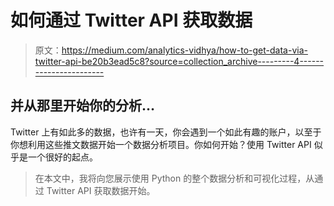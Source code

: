 # 如何通过 Twitter API 获取数据

> 原文：<https://medium.com/analytics-vidhya/how-to-get-data-via-twitter-api-be20b3ead5c8?source=collection_archive---------4----------------------->

## 并从那里开始你的分析…

Twitter 上有如此多的数据，也许有一天，你会遇到一个如此有趣的账户，以至于你想利用这些推文数据开始一个数据分析项目。你如何开始？使用 Twitter API 似乎是一个很好的起点。

> 在本文中，我将向您展示使用 Python 的整个数据分析和可视化过程，从通过 Twitter API 获取数据开始。